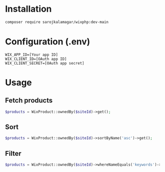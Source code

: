 # Installation

```bash
composer require sarojkalamagar/wixphp:dev-main
```

# Configuration (.env)

`WIX_APP_ID=[Your app ID]`<br />
`WIX_CLIENT_ID=[OAuth app ID]`<br />
`WIX_CLIENT_SECRET=[OAuth app secret]`

# Usage

## Fetch products
```php
$products = WixProduct::ownedBy($siteId)->get();
```

## Sort
```php
$products = WixProduct::ownedBy($siteId)->sortByName('asc')->get();
```

## Filter
```php
$products = WixProduct::ownedBy($siteId)->whereNameEquals('keywords')->get();
```